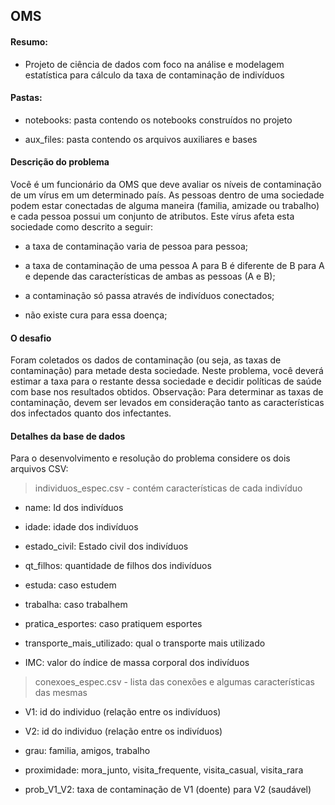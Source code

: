 ## OMS

#### Resumo:

- Projeto de ciência de dados com foco na análise e modelagem estatística para cálculo da taxa de contaminação de indivíduos

#### Pastas:

- notebooks: pasta contendo os notebooks construídos no projeto

- aux_files: pasta contendo os arquivos auxiliares e bases

#### Descrição do problema
Você é um funcionário da OMS que deve avaliar os níveis de contaminação de um vírus em um determinado país. As pessoas dentro de uma sociedade podem estar conectadas de alguma maneira (familia, amizade ou trabalho) e cada pessoa possui um conjunto de atributos. Este vírus afeta esta sociedade como descrito a seguir:

- a taxa de contaminação varia de pessoa para pessoa;

- a taxa de contaminação de uma pessoa A para B é diferente de B para A e depende das características de ambas as pessoas (A e B);

- a contaminação só passa através de indivíduos conectados;

- não existe cura para essa doença;

#### O desafio

Foram coletados os dados de contaminação (ou seja, as taxas de contaminação) para metade desta sociedade. Neste problema, você deverá estimar a taxa para o restante dessa sociedade e decidir políticas de saúde com base nos resultados obtidos.
Observação: Para determinar as taxas de contaminação, devem ser levados em consideração tanto as características dos infectados quanto dos infectantes.

#### Detalhes da base de dados

Para o desenvolvimento e resolução do problema considere os dois arquivos CSV:
> individuos_espec.csv - contém características de cada indivíduo

- name: Id dos indivíduos

- idade: idade dos indivíduos

- estado_civil: Estado civil dos indivíduos

- qt_filhos: quantidade de filhos dos indivíduos

- estuda: caso estudem

- trabalha: caso trabalhem

- pratica_esportes: caso pratiquem esportes

- transporte_mais_utilizado: qual o transporte mais utilizado

- IMC: valor do índice de massa corporal dos indivíduos

> conexoes_espec.csv - lista das conexões e algumas características das mesmas

- V1: id do individuo (relação entre os indivíduos)

- V2: id do individuo (relação entre os indivíduos)

- grau: familia, amigos, trabalho

- proximidade: mora_junto, visita_frequente, visita_casual, visita_rara

- prob_V1_V2: taxa de contaminação de V1 (doente) para V2 (saudável)
